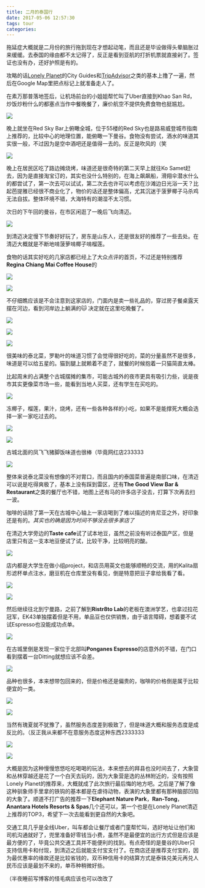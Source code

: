 ```yaml
---
title: 二月的泰国行
date: 2017-05-06 12:57:30
tags: tour
categories: 
---
```


拖延症大概就是二月份的旅行拖到现在才想起动笔，而且还是毕设做得头晕脑胀过来缓缓。去泰国的缘由都不太记得了，反正是看到亚航的打折机票就直接剁了。签证也没有办，还好护照是有的。

攻略的话[Lonely Planet](http://www.lonelyplanet.com)的City Guides和[TripAdvisor](https://www.tripadvisor.cn)之类的基本上撸了一遍，然后在Google Map里把点标记上就准备走人了。

<!-- more -->

在素万那普落地签后，让机场前台的小姐姐帮忙叫了Uber直接到Khao San Rd，炒饭炒粉什么的都塞点当作中餐晚餐了，廉价航空不提供免费食物也挺尴尬。

![](/images/thailand/IMG_8441.JPG)

晚上就坐在Red Sky Bar上俯瞰全城，位于55楼的Red Sky也是路易威登城市指南上推荐的，比较中心的地理位置，能俯瞰一下曼谷。食物没有尝试，酒水的味道其实很一般，不过因为是空中酒吧还是值得一去的。反正是吹风的（笑

![](/images/thailand/IMG_8467.JPG)

晚上在居民区吃了路边摊烧烤，味道还是很奇特的第二天早上就往Ko Samet赶去，因为是直接淘宝订的，其实也没什么特别的，在海上飙飙船，滑翔伞潜水什么的都尝试了，第一次去可以试试，第二次去也许可以考虑在沙滩边日光浴一天？比起芭提雅已经很不商业化了，物价的话还是整体偏高，尤其沉迷于菠萝椰子马杀鸡无法自拔。整体环境不错，大海特有的潮湿不太习惯。

次日的下午回的曼谷，在市区闲逛了一晚后飞向清迈。

![](/images/thailand/IMG_8680.JPG)

到清迈决定慢下节奏好好玩了，房东是山东人，还是很友好的推荐了一些去处。在清迈大概就是不断地啃菠萝啃椰子啃榴莲。

食物的话其实好吃的几家店都已经上了大众点评的首页，不过还是特别推荐**Regina Chiang Mai Coffee House**的

![](/images/thailand/IMG_8849.JPG)

![](/images/thailand/IMG_8858.JPG)

不仔细瞧应该是不会注意到这家店的，门面内是卖一些礼品的，穿过房子餐桌露天摆在河边，看到河岸边上躺满的🐱 决定就在这里吃晚餐了。

![](/images/thailand/IMG_8835.JPG)

![](/images/thailand/IMG_8842.JPG)

![](/images/thailand/IMG_8844.JPG)

很美味的泰北菜，罗勒叶的味道习惯了会觉得很好吃的，菜的分量虽然不是很多，味道是可以给五星的。猫到腿上就赖着不走了，就餐的时候抱着一只猫简直太棒。

比起周末的占满整个古城摆摊的集市，可能古城外的夜市更具有吸引力些，说是夜市其实更像菜市场一些，能看到当地人买菜，还有学生在买吃的。

![](/images/thailand/IMG_8866.JPG)

冻椰子，榴莲，果汁，烧烤，还有一些各种各样的小吃，如果不是能撑死大概会选择一家一家吃过去的。

![](/images/thailand/IMG_8871.JPG)

![](/images/thailand/IMG_8874.JPG)

古城北面的凤飞飞猪脚饭味道也很棒（毕竟网红店233333

![](/images/thailand/IMG_8923.JPG)

整体来说泰北菜没有想像的不对胃口，而且国内的泰国菜普遍是南部口味，在清迈可以说是吃得爽极了，基本上没有踩到雷区，还有**The Good View Bar & Restaurant**之类的餐厅也不错，地图上还有马的许多店子没去，打算下次再去扫一波。

咖啡的话除了第一天在古城中心轴上一家店喝到了难以描述的肯尼亚之外，好印象还是有的。*其实也的确是因为时间不够没去很多家店了*

在清迈大学旁边的**Taste cafe**试了试本地豆，虽然之前没有听过泰国产区，但是店里只有这一支本地豆便试了试，比较干净，比较明亮的酸。

![](/images/thailand/IMG_8906.JPG)

店内都是大学生在做小组project，和店员用英文也能够顺畅的交流，用的Kalita扇形滤杯单点注水，磨豆机在仓库里没有看见，倒是特意把豆子拿给我看了看。

![](/images/thailand/IMG_8908.JPG)

![](/images/thailand/IMG_8910.JPG)

然后继续往北到宁曼路，之前了解到**Ristr8to Lab**的老板在澳洲学艺，也拿过拉花冠军，EK43单独摆着但是不用，单品豆也仅供销售，由于语言障碍，想着要不试试Espresso也没能成功点单。

![](/images/thailand/IMG_8918.JPG)

在古城里倒是发现一家位于北部叫**Ponganes Espresso**的店意外的不错，在门口看到摆着一台Ditting就想应该不会差。

![](/images/thailand/IMG_8970.JPG)

品种也很多，本来想带包回来的，但是价格还是偏贵的，咖啡的价格倒是属于比较便宜的一类。

![](/images/thailand/IMG_8957.JPG)

![](/images/thailand/IMG_8971.JPG)

当然有瑰夏就不犹豫了，虽然服务态度差到极致了，但是味道大概和服务态度是成反比的。（反正我从来都不在意服务态度这种东西2333333

![](/images/thailand/IMG_8965.JPG)

![](/images/thailand/IMG_8969.JPG)

大概是因为这种慢慢悠悠吃吃喝喝的玩法，本来想去的拜县也没时间去了，大象营和丛林穿越还是花了一个白天去玩的，因为大象营是选的丛林附近的，没有按照Lonely Planet的推荐来，大概就成了此次旅行最后悔的地方吧。之后是了解了像这种驯象师手里拿的铁钩的基本都是在虐待动物，表演的大象里都有那种脑部凹陷的大象了。顺道不打广告的推荐一下**Elephant Nature Park**，**Ran-Tong**，**Anantara Hotels Resorts & Spas**几个还可以，第一个也是在Lonely Planet清迈上推荐的TOP3，希望下一次去能看到更自然的大象吧。

交通工具几乎是全线Uber，叫车都会让餐厅或者门童帮忙叫，选好地址让他们和司机沟通就好了，兜里准备好零钱当小费，虽然不是最便宜的出行方式但是应该是最方便的了，毕竟公共交通工具并不能便利的找到。有点奇怪的是曼谷的Uber只支持信用卡和付现，到清迈之后就能支付宝支付了。在商店还是推荐支付宝的，因为最优惠率的缘故还是比较省钱的，双币种信用卡的结算方式是泰铢兑美元再兑人民币应该是最划不来的，单币种稍微好些。

（半夜睡前写博客的怪毛病应该也可以改改了